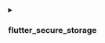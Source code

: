 <details>
<summary>

### flutter_secure_storage

</summary>

Wir verwenden [flutter_secure_storage](https://pub.dev/packages/flutter_secure_storage), um die plattformübergreifende, persistente sichere Token-Speicherung zu implementieren. Unter der Haube:

- Keychain wird für iOS verwendet
- AES-Verschlüsselung wird für Android verwendet.

### Android-Version konfigurieren:

In [project]/android/app/build.gradle setze minSdkVersion auf >= 18.

```kotlin
  android {
      ...

      defaultConfig {
          ...
          minSdkVersion 18
          ...
      }
  }
```

### Autobackup deaktivieren:

:::note

Standardmäßig sichert Android Daten auf Google Drive. Dies kann die Ausnahme java.security.InvalidKeyException:Failed to unwrap key verursachen.

:::

Um dies zu vermeiden, kannst du das automatische Backup für deine App deaktivieren oder sharedprefs von FlutterSecureStorage ausschließen.

1. Um das automatische Backup zu deaktivieren, gehe zu deiner App-Manifestdatei und setze den booleschen Wert android:allowBackup:

   ```xml
   <manifest ... >
       ...
       <application
         android:allowBackup="false"
         android:fullBackupContent="false"
         ...
       >
           ...
       </application>
   </manifest>

   ```

2. Schließe sharedprefs von FlutterSecureStorage aus.

   Wenn du android:fullBackupContent für deine App aktivieren musst. Richte eine Backup-Regel ein, um die vom Plugin verwendeten Prefs [auszuschließen](https://developer.android.com/guide/topics/data/autobackup#IncludingFiles):

   ```xml
   <application ...
     android:fullBackupContent="@xml/backup_rules">
   </application>
   ```

   ```xml
   <?xml version="1.0" encoding="utf-8"?>
   <full-backup-content>
     <exclude domain="sharedpref" path="FlutterSecureStorage"/>
   </full-backup-content>
   ```

   Bitte sieh dir [flutter_secure_storage](https://pub.dev/packages/flutter_secure_storage#configure-android-version) für weitere Details an.

</details>
